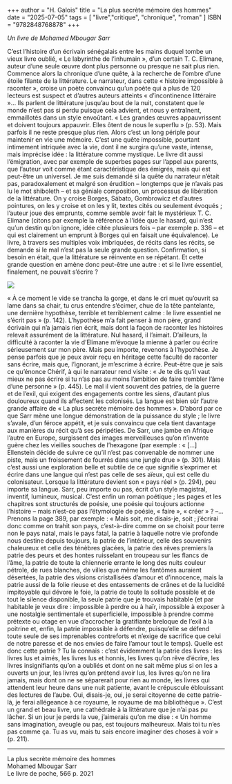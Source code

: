 +++
author = "H. Galois"
title = "La plus secrète mémoire des hommes"
date = "2025-07-05"
tags = [
    "livre","critique", "chronique", "roman"
]
ISBN = "9782848768878"
+++

_Un livre de Mohamed Mbougar Sarr_

C’est l’histoire d’un écrivain sénégalais entre les mains duquel tombe un vieux livre oublié, « Le labyrinthe de l’inhumain », d’un certain T. C. Elimane, auteur d’une seule œuvre dont plus personne ou presque ne sait plus rien. Commence alors la chronique d’une quête, à la recherche de l’ombre d’une étoile filante de la littérature. Le narrateur, dans cette « histoire impossible à raconter », croise un poète convaincu qu’un poète qui a plus de 120 lecteurs est suspect et d’autres auteurs atteints « d’incontinence littéraire »… Ils parlent de littérature jusqu’au bout de la nuit, constatent que le monde n’est pas si perdu puisque cela advient, et nous y entraînent, emmaillotés dans un style envoûtant.
« Les grandes œuvres appauvrissent et doivent toujours appauvrir. Elles ôtent de nous le superflu » (p. 53). Mais parfois il ne reste presque plus rien. Alors c’est un long périple pour maintenir en vie une mémoire. C’est une quête impossible, pourtant intimement intriquée avec la vie, dont il ne surgira qu’une vaste, intense, mais imprécise idée : la littérature comme mystique.
Le livre dit aussi l’émigration, avec par exemple de superbes pages sur l’appel aux parents, que l’auteur voit comme étant caractéristique des émigrés, mais qui est peut-être un universel.
Je me suis demandé si la quête du narrateur n’était pas, paradoxalement et malgré son érudition – longtemps que je n’avais pas lu le mot shiboleth – et sa géniale composition, un processus de libération de la littérature. On y croise Borges, Sábato, Gombrowicz et d’autres pointures, on les y croise et on les y lit, textes cités ou seulement évoqués ; l’auteur joue des emprunts, comme semble avoir fait le mystérieux T. C. Elimane (citons par exemple la référence à l’idée que le hasard, qui n’est qu’un destin qu’on ignore, idée citée plusieurs fois – par exemple p. 336 – et qui est clairement un emprunt à Borges qui en faisait une équivalence).
Le livre, à travers ses multiples voix imbriquées, de récits dans les récits, se demande si le mal n’est pas la seule grande question. Confirmation, si besoin en était, que la littérature se réinvente en se répétant. Et cette grande question en amène donc peut-être une autre : et si le livre essentiel, finalement, ne pouvait s’écrire ?

![](/images/Laplussecretememoire.jpeg)

« À ce moment le vide se trancha la gorge, et dans le cri muet qu’ouvrit sa lame dans sa chair, tu crus entendre s’écimer, chue de la tête pantelante, une dernière hypothèse, terrible et terriblement calme : le livre essentiel ne s’écrit pas » (p. 142). L’hypothèse m’a fait penser à mon père, grand écrivain qui n’a jamais rien écrit, mais dont la façon de raconter les histoires relevait assurément de la littérature. Nul hasard, il l’aimait. D’ailleurs, la difficulté à raconter la vie d’Elimane m’évoque la mienne à parler ou écrire sérieusement sur mon père. Mais peu importe, revenons à l’hypothèse. Je pense parfois que je peux avoir reçu en héritage cette faculté de raconter sans écrire, mais que, l’ignorant, je m’escrime à écrire. Peut-être que je sais ce qu’énonce Chérif, à qui le narrateur rend visite : « Je te dis qu’il vaut mieux ne pas écrire si tu n’as pas au moins l’ambition de faire trembler l’âme d’une personne » (p. 445).
Le mal il vient souvent des patries, de la guerre et de l’exil, qui exigent des engagements contre les siens, d’autant plus douloureux quand ils affectent les colonisés. La langue est bien sûr l’autre grande affaire de « La plus secrète mémoire des hommes ». D’abord par ce que Sarr mène une longue démonstration de la puissance du style ; le livre s’avale, d’un féroce appétit, et je suis convaincu que cela tient davantage aux manières du récit qu’à ses péripéties. De Sarr, une jambe en Afrique l’autre en Europe, surgissent des images merveilleuses qu’on n’invente guère chez les vieilles souches de l’hexagone (par exemple : « […] Ellenstein décide de suivre ce qu’il n’est pas convenable de nommer une piste, mais un froissement de fourrés dans une jungle drue » (p. 301).
Mais c’est aussi une exploration belle et subtile de ce que signifie s’exprimer et écrire dans une langue qui n’est pas celle de ses aïeux, qui est celle du colonisateur. Lorsque la littérature devient son « pays réel » (p. 294), peu importe sa langue. Sarr, peu importe ou pas, écrit d’un style magistral, inventif, lumineux, musical.
C’est enfin un roman poétique ; les pages et les chapitres sont structurés de poésie, une poésie qui toujours actionne l’histoire – mais n’est-ce pas l’étymologie de poésie, « faire », « créer » ? –… Prenons la page 389, par exemple : « Mais soit, me disais-je, soit ; j’écrirai donc comme on trahit son pays, c’est-à-dire comme on se choisit pour terre non le pays natal, mais le pays fatal, la patrie à laquelle notre vie profonde nous destine depuis toujours, la patrie de l’intérieur, celle des souvenirs chaleureux et celle des ténèbres glacées, la patrie des rêves premiers la patrie des peurs et des hontes ruisselant en troupeau sur les flancs de l’âme, la patrie de toute la chiennerie errante le long des nuits couleur pétrole, de rues blanches, de villes que même les fantômes auraient désertées, la patrie des visions cristallisées d’amour et d’innocence, mais la patrie aussi de la folie rieuse et des entassements de crânes et de la lucidité impitoyable qui dévore le foie, la patrie de toute la solitude possible et de tout le silence disponible, la seule patrie que je trouvais habitable (et par habitable je veux dire : impossible à perdre ou à haïr, impossible à exposer à une nostalgie sentimentale et superficielle, impossible à prendre comme prétexte ou otage en vue d’accrocher la gratifiante breloque de l’exil à la poitrine et, enfin, la patrie impossible à défendre, puisqu’elle se défend toute seule de ses imprenables contreforts et n’exige de sacrifice que celui de notre paresse et de nos envies de faire l’amour tout le temps). Quelle est donc cette patrie ? Tu la connais : c’est évidemment la patrie des livres : les livres lus et aimés, les livres lus et honnis, les livres qu’on rêve d’écrire, les livres insignifiants qu’on a oubliés et dont on ne sait même plus si on les a ouverts un jour, les livres qu’on prétend avoir lus, les livres qu’on ne lira jamais, mais dont on ne se séparerait pour rien au monde, les livres qui attendent leur heure dans une nuit patiente, avant le crépuscule éblouissant des lectures de l’aube. Oui, disais-je, oui, je serai citoyenne de cette patrie-là, je ferai allégeance à ce royaume, le royaume de ma bibliothèque ».
C’est un grand et beau livre, une cathédrale à la littérature que je n’ai pas pu lâcher. Si un jour je perds la vue, j’aimerais qu’on me dise : « Un homme sans imagination, aveugle ou pas, est toujours malheureux. Mais toi tu n’es pas comme ça. Tu as vu, mais tu sais encore imaginer des choses à voir » (p. 211).

***

La plus secrète mémoire des hommes  
Mohamed Mbougar Sarr  
Le livre de poche, 566 p.
2021
